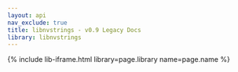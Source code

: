 ```yaml
---
layout: api
nav_exclude: true
title: libnvstrings - v0.9 Legacy Docs
library: libnvstrings
---
```


{% include lib-iframe.html library=page.library name=page.name %}